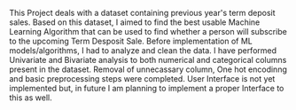 This Project deals with a dataset containing previous year's term deposit sales.
Based on this dataset, I aimed to find the best usable Machine Learning Algorithm that can be used to find whether a person will subscribe to the upcoming Term Desposit Sale.
Before implementation of ML models/algorithms, I had to analyze and clean the data.
I have performed Univariate and Bivariate analysis to both numerical and categorical columns present in the dataset. 
Removal of unnecassary column, One hot encodinng and basic preprocessing steps were completed.
User Interface is not yet implemented but, in future I am planning to implement a proper Interface to this as well.
